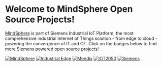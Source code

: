 # Welcome to MindSphere Open Source Projects!

[MindSphere](https://siemens.mindsphere.io) is part of Siemens Industrial IoT Platform, the most comprehensive industrial Internet of Things solution - from edge to cloud - powering the convergence of IT and OT. Click on the badges below to find more Siemens powered [open source projects](https://opensource.siemens.com)!

[![MindSphere](https://img.shields.io/badge/github-mindsphere-003751?logo=github)](https://github.com/mindsphere)
[![Industrial Edge](https://img.shields.io/badge/github-industrial%20edge-e39537?logo=github)](https://github.com/industrial-edge)
[![Mendix](https://img.shields.io/badge/github-mendix-0595db?logo=github)](https://github.com/mendix)
[![IOT2050](https://img.shields.io/badge/github-iot2050-green?logo=github)](https://github.com/SIMATICmeetsLinux)
[![Siemens](https://img.shields.io/badge/github-siemens-009999?logo=github)](https://github.com/siemens)